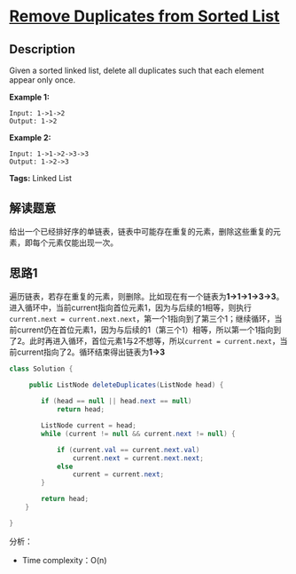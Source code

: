 # [Remove Duplicates from Sorted List][title]

## Description

Given a sorted linked list, delete all duplicates such that each element appear only once.

**Example 1:**

```
Input: 1->1->2
Output: 1->2
```
**Example 2:**

```
Input: 1->1->2->3->3
Output: 1->2->3
```


**Tags:** Linked List


## 解读题意
给出一个已经排好序的单链表，链表中可能存在重复的元素，删除这些重复的元素，即每个元素仅能出现一次。

## 思路1 
遍历链表，若存在重复的元素，则删除。比如现在有一个链表为**1->1->1->3->3**。进入循环中，当前current指向首位元素1，因为与后续的1相等，则执行`current.next = current.next.next`，第一个1指向到了第三个1；继续循环，当前current仍在首位元素1，因为与后续的1（第三个1）相等，所以第一个1指向到了2。此时再进入循环，首位元素1与2不想等，所以`current = current.next`，当前current指向了2。循环结束得出链表为**1->3**

```java
class Solution { 
  
 	 public ListNode deleteDuplicates(ListNode head) {

        if (head == null || head.next == null)
            return head;

        ListNode current = head;
        while (current != null && current.next != null) {

            if (current.val == current.next.val)
                current.next = current.next.next;
            else
                current = current.next;
        }

        return head;
    }

}
```
分析：
- Time complexity：O(n)

[title]: https://leetcode.com/problems/remove-duplicates-from-sorted-list/description/